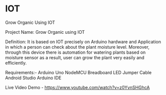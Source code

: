 # IOT

Grow Organic Using IOT

Project Name: Grow Organic using IOT

Definition: It is based on IOT precisely on Arduino hardware and Application in which a
person can check about the plant moisture level. Moreover, through this device there is automation for watering plants based on moisture sensor as a result, user can grow the plant very easily and efficiently.


Requirements:-
Arduino Uno
NodeMCU
Breadboard
LED
Jumper Cable
Android Studio
Arduino IDE


Live Video Demo - https://www.youtube.com/watch?v=z0YvnSHGhcA
